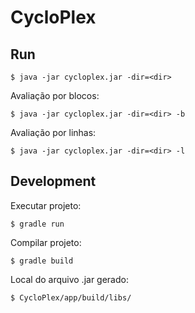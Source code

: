 # CycloPlex

## Run

```
$ java -jar cycloplex.jar -dir=<dir>
```

Avaliação por blocos:

```
$ java -jar cycloplex.jar -dir=<dir> -b
```

Avaliação por linhas:

```
$ java -jar cycloplex.jar -dir=<dir> -l
```

## Development

Executar projeto:
```
$ gradle run
```

Compilar projeto:
```
$ gradle build
```

Local do arquivo .jar gerado:
```
$ CycloPlex/app/build/libs/
```